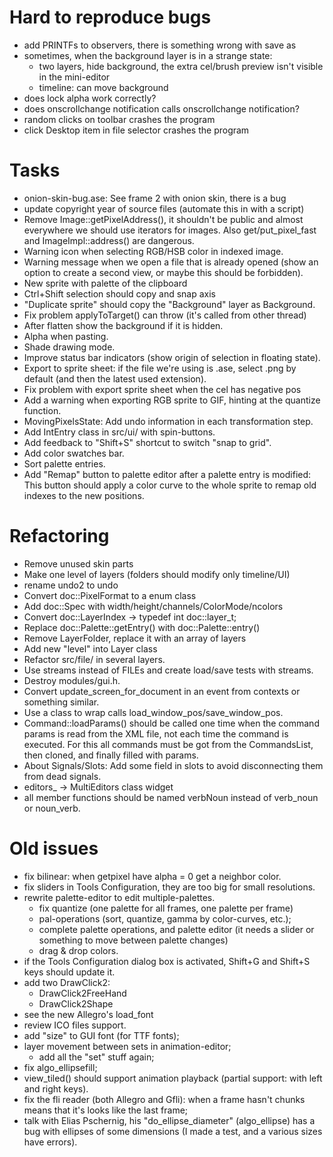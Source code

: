# Hard to reproduce bugs

* add PRINTFs to observers, there is something wrong with save as
* sometimes, when the background layer is in a strange state:
  * two layers, hide background, the extra cel/brush preview isn't visible in the mini-editor
  * timeline: can move background
* does lock alpha work correctly?
* does onscrollchange notification calls onscrollchange notification?
* random clicks on toolbar crashes the program
* click Desktop item in file selector crashes the program

# Tasks

* onion-skin-bug.ase: See frame 2 with onion skin, there is a bug
* update copyright year of source files (automate this in with a script)
* Remove Image::getPixelAddress(), it shouldn't be public and almost
  everywhere we should use iterators for images. Also get/put_pixel_fast
  and ImageImpl::address() are dangerous.
* Warning icon when selecting RGB/HSB color in indexed image.
* Warning message when we open a file that is already opened
  (show an option to create a second view, or maybe this should
  be forbidden).
* New sprite with palette of the clipboard
* Ctrl+Shift selection should copy and snap axis
* "Duplicate sprite" should copy the "Background" layer as Background.
* Fix problem applyToTarget() can throw (it's called from other thread)
* After flatten show the background if it is hidden.
* Alpha when pasting.
* Shade drawing mode.
* Improve status bar indicators (show origin of selection in floating state).
* Export to sprite sheet: if the file we're using is .ase, select .png by default
  (and then the latest used extension).
* Fix problem with export sprite sheet when the cel has negative pos
* Add a warning when exporting RGB sprite to GIF, hinting at the quantize function.
* MovingPixelsState: Add undo information in each transformation step.
* Add IntEntry class in src/ui/ with spin-buttons.
* Add feedback to "Shift+S" shortcut to switch "snap to grid".
* Add color swatches bar.
* Sort palette entries.
* Add "Remap" button to palette editor after a palette entry is modified:
  This button should apply a color curve to the whole sprite to remap
  old indexes to the new positions.

# Refactoring

* Remove unused skin parts
* Make one level of layers (folders should modify only timeline/UI)
* rename undo2 to undo
* Convert doc::PixelFormat to a enum class
* Add doc::Spec with width/height/channels/ColorMode/ncolors
* Convert doc::LayerIndex -> typedef int doc::layer_t;
* Replace doc::Palette::getEntry() with doc::Palette::entry()
* Remove LayerFolder, replace it with an array of layers
* Add new "level" into Layer class
* Refactor src/file/ in several layers.
* Use streams instead of FILEs and create load/save tests with streams.
* Destroy modules/gui.h.
* Convert update_screen_for_document in an event from contexts or
  something similar.
* Use a class to wrap calls load_window_pos/save_window_pos.
* Command::loadParams() should be called one time when the command
  params is read from the XML file, not each time the command is
  executed. For this all commands must be got from the CommandsList,
  then cloned, and finally filled with params.
* About Signals/Slots: Add some field in slots to avoid disconnecting
  them from dead signals.
* editors_ -> MultiEditors class widget
* all member functions should be named verbNoun instead of verb_noun or noun_verb.

# Old issues

* fix bilinear: when getpixel have alpha = 0 get a neighbor color.
* fix sliders in Tools Configuration, they are too big
  for small resolutions.
* rewrite palette-editor to edit multiple-palettes.
  * fix quantize (one palette for all frames, one palette per frame)
  * pal-operations (sort, quantize, gamma by color-curves, etc.);
  * complete palette operations, and palette editor (it needs a slider
    or something to move between palette changes)
  * drag & drop colors.
* if the Tools Configuration dialog box is activated, Shift+G and
  Shift+S keys should update it.
* add two DrawClick2:
  * DrawClick2FreeHand
  * DrawClick2Shape
* see the new Allegro's load_font
* review ICO files support.
* add "size" to GUI font (for TTF fonts);
* layer movement between sets in animation-editor;
  * add all the "set" stuff again;
* fix algo_ellipsefill;
* view_tiled() should support animation playback (partial support:
  with left and right keys).
* fix the fli reader (both Allegro and Gfli): when a frame hasn't
  chunks means that it's looks like the last frame;
* talk with Elias Pschernig, his "do_ellipse_diameter" (algo_ellipse)
  has a bug with ellipses of some dimensions (I made a test, and a
  various sizes have errors).
